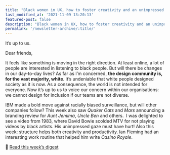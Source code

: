 ```yaml
---
title: "Black women in UX, how to foster creativity and an unimpressed Bowie"
last_modified_at: '2021-11-09 13:20:13'
featured-post: false
description: "Black women in UX, how to foster creativity and an unimpressed Bowie."
permalink: '/newsletter-archive/:title/'
---
```


<p class="lead">It’s up to us.</p>

<!--more-->

Dear friends, 

It feels like something is moving in the right direction. At least online, a lot of people are interested in listening to black people. But will there be changes in our day-to-day lives? As far as I’m concerned, **the design community is, for the vast majority, white**. It’s undeniable that white people designed society as it is now. As a consequence, the world is not intended for everyone. Now it’s up to us to voice our concern within our organisations: we cannot design for inclusion if our teams are not diverse. 

IBM made a bold move against racially biased surveillance, but will other companies follow? This week also saw *Quaker Oats* and *Mars* announcing a branding review for *Aunt Jemima*, *Uncle Ben* and others. 
I was delighted to see a video from 1983, where David Bowie scolded MTV for not playing videos by black artists. His unimpressed gaze must have hurt! Also this week: structure helps both creativity and productivity. Ian Fleming had an interesting work routine that helped him write *Casino Royale*.

<p class="detached">🔗 <a href="https://silviamaggidesign.com/design-digested/design-digested-black-women-in-ux/">Read this week’s digest</a></p>